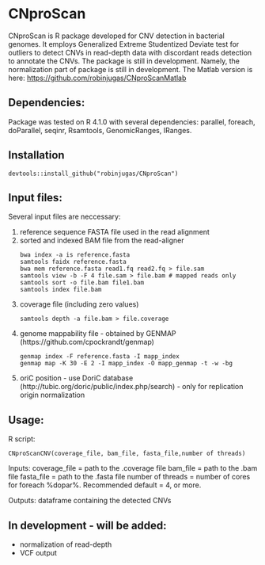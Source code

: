 # CNproScan
CNproScan is R package developed for CNV detection in bacterial genomes. It employs Generalized Extreme Studentized Deviate test for outliers to detect CNVs in read-depth data with discordant reads detection to annotate the CNVs. 
The package is still in development. Namely, the normalization part of package is still in development. 
The Matlab version is here: https://github.com/robinjugas/CNproScanMatlab

## Dependencies:
Package was tested on R 4.1.0 with several dependencies: parallel, foreach, doParallel, seqinr, Rsamtools, GenomicRanges, IRanges. 

## Installation
```
devtools::install_github("robinjugas/CNproScan")
```


## Input files:
Several input files are neccessary:
<ol>
<li>reference sequence FASTA file used in the read alignment</li>
<li>sorted and indexed BAM file from the read-aligner </li>

```
bwa index -a is reference.fasta
samtools faidx reference.fasta
bwa mem reference.fasta read1.fq read2.fq > file.sam
samtools view -b -F 4 file.sam > file.bam # mapped reads only
samtools sort -o file.bam file1.bam
samtools index file.bam
```

<li>coverage file (including zero values) </li>

```
samtools depth -a file.bam > file.coverage
```

<li>genome mappability file - obtained by GENMAP (https://github.com/cpockrandt/genmap) </li>

```
genmap index -F reference.fasta -I mapp_index
genmap map -K 30 -E 2 -I mapp_index -O mapp_genmap -t -w -bg
```

<li>oriC position - use DoriC database (http://tubic.org/doric/public/index.php/search) - only for replication origin normalization</li>
</ol>

## Usage:
R script:
```
CNproScanCNV(coverage_file, bam_file, fasta_file,number of threads)
```
Inputs:
coverage_file = path to the .coverage file
bam_file = path to the .bam file
fasta_file = path to the .fasta file
number of threads = number of cores for foreach %dopar%. Recommended default = 4, or more. 

Outputs:
dataframe containing the detected CNVs


## In development - will be added:
<ul>
<li>normalization of read-depth</li>
<li>VCF output</li>
</ul>
